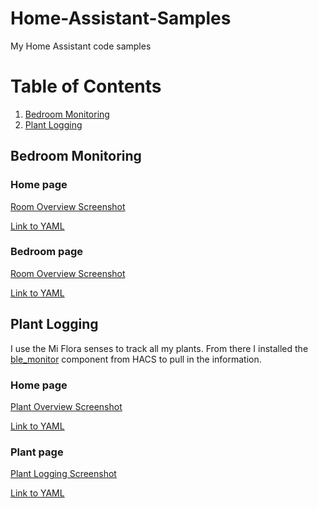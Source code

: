 # Home-Assistant-Samples
My Home Assistant code samples 

# Table of Contents
1. [Bedroom Monitoring](#bedroom-monitoring)
2. [Plant Logging](#plant-logging)


## Bedroom Monitoring
### Home page
[Room Overview Screenshot](/bedroom-monitoring/room-overview.png)

[Link to YAML](https://github.com/bwalshin/Home-Assistant-Samples/bedroom-monitoring/room-overview.yml)

### Bedroom page
[Room Overview Screenshot](/bedroom-monitoring/room-page.png)

[Link to YAML](https://github.com/bwalshin/Home-Assistant-Samples/plant-logging/plant-information.yml)




## Plant Logging
I use the Mi Flora senses to track all my plants. From there I installed the [ble_monitor](https://github.com/custom-components/ble_monitor) component from HACS to pull in the information.

### Home page
[Plant Overview Screenshot](/plant-logging/plant-overview.png)

[Link to YAML](https://github.com/bwalshin/Home-Assistant-Samples/plant-logging/plant-overview.yml)


### Plant page
[Plant Logging Screenshot](/plant-logging/plant-page.png)

[Link to YAML](https://github.com/bwalshin/Home-Assistant-Samples/plant-logging/plant-information.yml)
